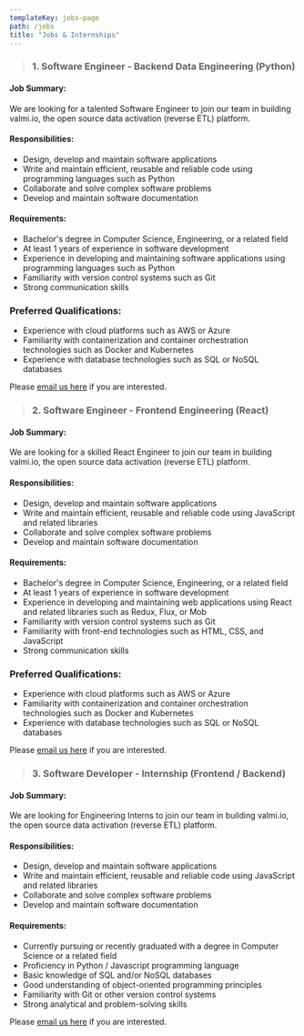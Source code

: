 ```yaml
---
templateKey: jobs-page
path: /jobs
title: "Jobs & Internships"
---
```


> ### 1. Software Engineer - Backend Data Engineering (Python)
<!-- (https://www.linkedin.com/jobs/view/2390000002/) -->

#### Job Summary:
We are looking for a talented Software Engineer to join our team in building valmi.io, the open source data activation (reverse ETL) platform. 

#### Responsibilities:

- Design, develop and maintain software applications
- Write and maintain efficient, reusable and reliable code using programming languages such as  Python
- Collaborate and solve complex software problems
- Develop and maintain software documentation

#### Requirements:

- Bachelor's degree in Computer Science, Engineering, or a related field
- At least 1 years of experience in software development
- Experience in developing and maintaining software applications using programming languages such as Python
- Familiarity with version control systems such as Git
- Strong communication skills

### Preferred Qualifications:

- Experience with cloud platforms such as AWS or Azure
- Familiarity with containerization and container orchestration technologies such as Docker and Kubernetes
- Experience with database technologies such as SQL or NoSQL databases

Please [email us here](/contact) if you are interested.



> ### 2. Software Engineer - Frontend Engineering (React)
<!-- (https://www.linkedin.com/jobs/view/2390000002/) -->

#### Job Summary:
We are looking for a skilled React Engineer to join our team in building valmi.io, the open source data activation (reverse ETL) platform. 

#### Responsibilities:

- Design, develop and maintain software applications
- Write and maintain efficient, reusable and reliable code using JavaScript and related libraries
- Collaborate and solve complex software problems
- Develop and maintain software documentation

#### Requirements:

- Bachelor's degree in Computer Science, Engineering, or a related field
- At least 1 years of experience in software development
- Experience in developing and maintaining web applications using React and related libraries such as Redux, Flux, or Mob
- Familiarity with version control systems such as Git
- Familiarity with front-end technologies such as HTML, CSS, and JavaScript
- Strong communication skills

### Preferred Qualifications:

- Experience with cloud platforms such as AWS or Azure
- Familiarity with containerization and container orchestration technologies such as Docker and Kubernetes
- Experience with database technologies such as SQL or NoSQL databases

Please [email us here](/contact) if you are interested.


> ### 3. Software Developer - Internship (Frontend / Backend)
<!-- (https://www.linkedin.com/jobs/view/2390000002/) -->

#### Job Summary:
We are looking for Engineering Interns to join our team in building valmi.io, the open source data activation (reverse ETL) platform. 

#### Responsibilities:

- Design, develop and maintain software applications
- Write and maintain efficient, reusable and reliable code using JavaScript and related libraries
- Collaborate and solve complex software problems
- Develop and maintain software documentation

#### Requirements:

- Currently pursuing or recently graduated with a degree in Computer Science or a related field
- Proficiency in Python / Javascript programming language
- Basic knowledge of SQL and/or NoSQL databases
- Good understanding of object-oriented programming principles
- Familiarity with Git or other version control systems
- Strong analytical and problem-solving skills
 
Please [email us here](/contact) if you are interested.